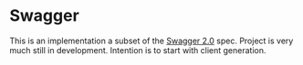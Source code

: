 # Swagger

This is an implementation a subset of the [Swagger 2.0](http://swagger.io/) spec.
Project is very much still in development.
Intention is to start with client generation.
